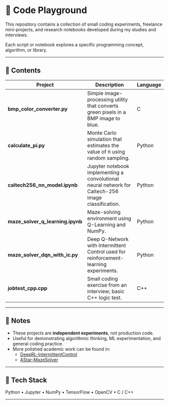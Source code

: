 # 🧩 Code Playground

This repository contains a collection of small coding experiments, freelance mini-projects, and research notebooks developed during my studies and interviews.

Each script or notebook explores a specific programming concept, algorithm, or library.

---

## 📂 Contents

| Project | Description | Language |
|----------|--------------|-----------|
| **bmp_color_converter.py** | Simple image-processing utility that converts green pixels in a BMP image to blue. | C |
| **calculate_pi.py** | Monte Carlo simulation that estimates the value of π using random sampling. | Python |
| **caltech256_nn_model.ipynb** | Jupyter notebook implementing a convolutional neural network for Caltech-256 image classification. | Python |
| **maze_solver_q_learning.ipynb** | Maze-solving environment using Q-Learning and NumPy. | Python |
| **maze_solver_dqn_with_ic.py** | Deep Q-Network with Intermittent Control used for reinforcement-learning experiments. | Python |
| **jobtest_cpp.cpp** | Small coding exercise from an interview; basic C++ logic test. | C++ |

---

## 🧠 Notes
- These projects are **independent experiments**, not production code.  
- Useful for demonstrating algorithmic thinking, ML experimentation, and general coding practice.  
- More polished academic work can be found in:  
  - [DeepRL-IntermittentControl](https://github.com/atomic01/DeepRL-IntermittentControl)  
  - [AStar-MazeSolver](https://github.com/atomic01/AStar-MazeSolver)

---

## 🧰 Tech Stack
Python • Jupyter • NumPy • TensorFlow • OpenCV • C / C++

---
